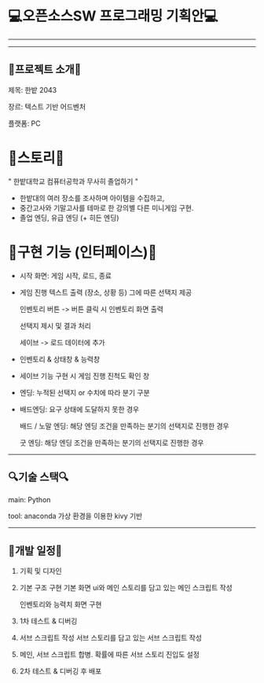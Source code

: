 # 💻오픈소스SW 프로그래밍 기획안💻

---

---

## 🎵프로젝트 소개🎵

제목: 한밭 2043

장르: 텍스트 기반 어드벤처

플랫폼: PC

# 📝스토리📝
" 한밭대학교 컴퓨터공학과 무사히 졸업하기 "

- 한밭대의 여러 장소를 조사하며 아이템을 수집하고, 
- 중간고사와 기말고사를 테마로 한 강의별 다른 미니게임 구현.
- 졸업 엔딩, 유급 엔딩 (+ 히든 엔딩)

# 🎁구현 기능 (인터페이스)🎁
- 시작 화면: 게임 시작, 로드, 종료
- 게임 진행
    텍스트 출력 (장소, 상황 등) 그에 따른 선택지 제공
  
    인벤토리 버튼 -> 버튼 클릭 시 인벤토리 화면 출력
  
    선택지 제시 및 결과 처리
  
    세이브 -> 로드 데이터에 추가
  
- 인벤토리 & 상태창 & 능력창
- 세이브 기능 구현 시 게임 진행 진척도 확인 창
- 엔딩: 누적된 선택지 or 수치에 따라 분기 구분
- 
    배드엔딩: 요구 상태에 도달하지 못한 경우
  
    배드 / 노말 엔딩: 해당 엔딩 조건을 만족하는 분기의 선택지로 진행한 경우
  
    굿 엔딩: 해당 엔딩 조건을 만족하는 분기의 선택지로 진행한 경우

---

## 🔍기술 스택🔍
main: Python

tool: anaconda 가상 환경을 이용한 kivy 기반 

---

## 🐝개발 일정🐝
1. 기획 및 디자인
2. 기본 구조 구현
   기본 화면 ui와 메인 스토리를 담고 있는 메인 스크립트 작성
   
   인벤토리와 능력치 화면 구현
   
4. 1차 테스트 & 디버깅
5. 서브 스크립트 작성
   서브 스토리를 담고 있는 서브 스크립트 작성
   
7. 메인, 서브 스크립트 합병. 확률에 따른 서브 스토리 진입도 설정
8. 2차 테스트 & 디버깅 후 배포
